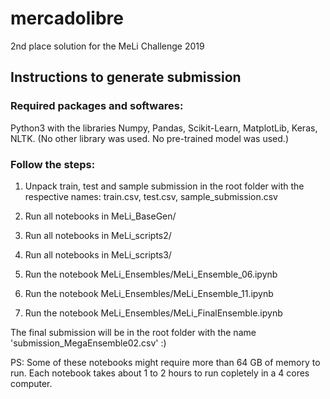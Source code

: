 # mercadolibre
2nd place solution for the MeLi Challenge 2019



## Instructions to generate submission 

### Required packages and softwares:
Python3 with the libraries Numpy, Pandas, Scikit-Learn, MatplotLib, Keras, NLTK.
(No other library was used. No pre-trained model was used.)

### Follow the steps:
1) Unpack train, test and sample submission in the root folder with the respective names: train.csv, test.csv, sample_submission.csv

2) Run all notebooks in MeLi_BaseGen/
3) Run all notebooks in MeLi_scripts2/
4) Run all notebooks in MeLi_scripts3/
5) Run the notebook MeLi\_Ensembles/MeLi\_Ensemble_06.ipynb
6) Run the notebook MeLi\_Ensembles/MeLi\_Ensemble_11.ipynb
7) Run the notebook MeLi\_Ensembles/MeLi\_FinalEnsemble.ipynb

The final submission will be in the root folder with the name 'submission_MegaEnsemble02.csv'
:)

PS: Some of these notebooks might require more than 64 GB of memory to run. Each notebook takes about 1 to 2 hours to run copletely in a 4 cores computer.
